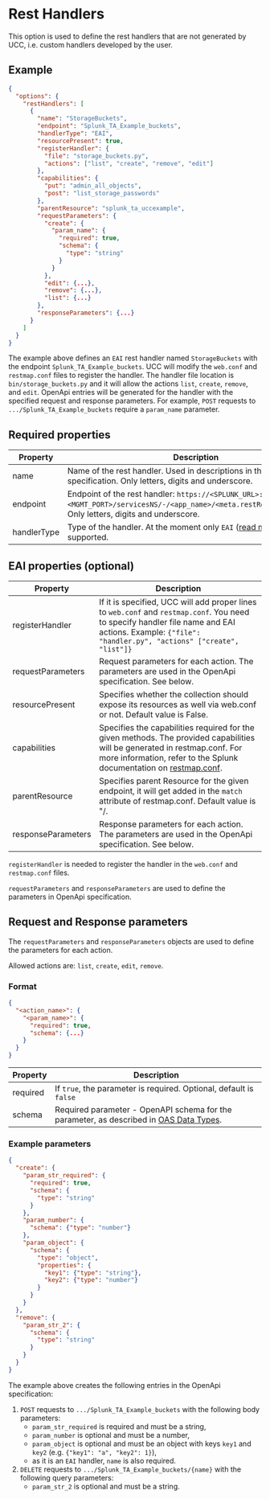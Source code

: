 # Rest Handlers

This option is used to define the rest handlers that are not generated by UCC, i.e.
custom handlers developed by the user.

## Example

```json
{
  "options": {
    "restHandlers": [
      {
        "name": "StorageBuckets",
        "endpoint": "Splunk_TA_Example_buckets",
        "handlerType": "EAI",
        "resourcePresent": true,
        "registerHandler": {
          "file": "storage_buckets.py",
          "actions": ["list", "create", "remove", "edit"]
        },
        "capabilities": {
          "put": "admin_all_objects",
          "post": "list_storage_passwords"
        },
        "parentResource": "splunk_ta_uccexample",
        "requestParameters": {
          "create": {
            "param_name": {
              "required": true,
              "schema": {
                "type": "string"
              }
            }
          },
          "edit": {...},
          "remove": {...},
          "list": {...}
        },
        "responseParameters": {...}
      }
    ]
  }
}
```

The example above defines an `EAI` rest handler named `StorageBuckets` with the endpoint `Splunk_TA_Example_buckets`.
UCC will modify the `web.conf` and `restmap.conf` files to register the handler. The handler file location is
`bin/storage_buckets.py` and it will allow the actions `list`, `create`, `remove`, and `edit`.
OpenApi entries will be generated for the handler with the specified request and response parameters. For example,
`POST` requests to `.../Splunk_TA_Example_buckets` require a `param_name` parameter.

## Required properties

| Property    | Description                                                                                                                                                   |
|-------------|---------------------------------------------------------------------------------------------------------------------------------------------------------------|
| name        | Name of the rest handler. Used in descriptions in the OpenApi specification. Only letters, digits and underscore.                                             |
| endpoint    | Endpoint of the rest handler: `https://<SPLUNK_URL>:<MGMT_PORT>/servicesNS/-/<app_name>/<meta.restRoot>/<ENDPOINT>`. Only letters, digits and underscore.               |
| handlerType | Type of the handler. At the moment only `EAI` ([read more](https://dev.splunk.com/enterprise/docs/devtools/customrestendpoints/customresteai/)) is supported. |

## EAI properties (optional)

| Property           | Description                                                                                                                                                                                            |
|--------------------|--------------------------------------------------------------------------------------------------------------------------------------------------------------------------------------------------------|
| registerHandler    | If it is specified, UCC will add proper lines to `web.conf` and `restmap.conf`. You need to specify handler file name and EAI actions. Example: `{"file": "handler.py", "actions" ["create", "list"]}` |
| requestParameters  | Request parameters for each action. The parameters are used in the OpenApi specification. See below.                                                                                                   |
| resourcePresent | Specifies whether the collection should expose its resources as well via web.conf or not. Default value is False.|
| capabilities |Specifies the capabilities required for the given methods. The provided capabilities will be generated in restmap.conf. For more information, refer to the Splunk documentation on [restmap.conf](https://docs.splunk.com/Documentation/Splunk/9.4.2/Admin/restmapconf#restmap.conf.spec).|
| parentResource | Specifies parent Resource for the given endpoint, it will get added in the `match` attribute of restmap.conf. Default value is "/.|
| responseParameters | Response parameters for each action. The parameters are used in the OpenApi specification. See below.                                                                                                  |

`registerHandler` is needed to register the handler in the `web.conf` and `restmap.conf` files.

`requestParameters` and `responseParameters` are used to define the parameters in OpenApi specification.

## Request and Response parameters

The `requestParameters` and `responseParameters` objects are used to define the parameters for each action.

Allowed actions are: `list`, `create`, `edit`, `remove`.

### Format

```json
{
  "<action_name>": {
    "<param_name>": {
      "required": true,
      "schema": {...}
    }
  }
}
```

| Property  | Description                                                                                                                                                  |
|-----------|--------------------------------------------------------------------------------------------------------------------------------------------------------------|
| required  | If `true`, the parameter is required. Optional, default is `false`                                                                                           |
| schema    | Required parameter - OpenAPI schema for the parameter, as described in [OAS Data Types](https://swagger.io/docs/specification/v3_0/data-models/data-types/). |

### Example parameters

```json
{
  "create": {
    "param_str_required": {
      "required": true,
      "schema": {
        "type": "string"
      }
    },
    "param_number": {
      "schema": {"type": "number"}
    },
    "param_object": {
      "schema": {
        "type": "object",
        "properties": {
          "key1": {"type": "string"},
          "key2": {"type": "number"}
        }
      }
    }
  },
  "remove": {
    "param_str_2": {
      "schema": {
        "type": "string"
      }
    }
  }
}
```

The example above creates the following entries in the OpenApi specification:

1. `POST` requests to `.../Splunk_TA_Example_buckets` with the following body parameters:
   - `param_str_required` is required and must be a string,
   - `param_number` is optional and must be a number,
   - `param_object` is optional and must be an object with keys `key1` and `key2` (e.g. `{"key1": "a", "key2": 1}`),
   - as it is an `EAI` handler, `name` is also required.
1. `DELETE` requests to `.../Splunk_TA_Example_buckets/{name}` with the following query parameters:
   - `param_str_2` is optional and must be a string.
